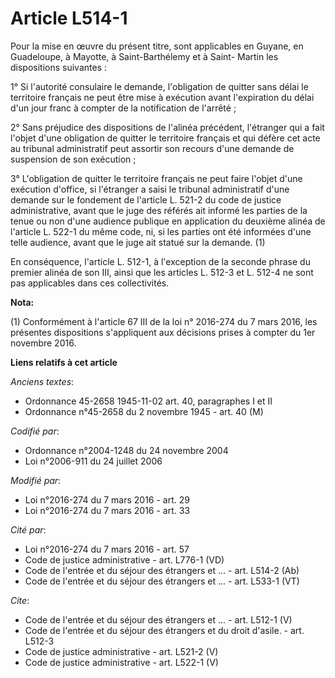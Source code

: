 # Article L514-1

Pour la mise en œuvre du présent titre, sont applicables en Guyane, en Guadeloupe, à Mayotte, à Saint-Barthélemy et à Saint-
Martin les dispositions suivantes : 

1° Si l'autorité consulaire le demande, l'obligation de quitter sans délai le territoire français ne peut être mise à
exécution avant l'expiration du délai d'un jour franc à compter de la notification de l'arrêté ; 

2° Sans préjudice des dispositions de l'alinéa précédent, l'étranger qui a fait l'objet d'une obligation de quitter le
territoire français et qui défère cet acte au tribunal administratif peut assortir son recours d'une demande de suspension de
son exécution ; 

3° L'obligation de quitter le territoire français ne peut faire l'objet d'une exécution d'office, si l'étranger a saisi le
tribunal administratif d'une demande sur le fondement de l'article L. 521-2 du code de justice administrative, avant que le
juge des référés ait informé les parties de la tenue ou non d'une audience publique en application du deuxième alinéa de
l'article L. 522-1 du même code, ni, si les parties ont été informées d'une telle audience, avant que le juge ait statué sur
la demande. (1) 

En conséquence, l'article L. 512-1, à l'exception de la seconde phrase du premier alinéa de son III, ainsi que les articles
L. 512-3 et L. 512-4 ne sont pas applicables dans ces collectivités.

**Nota:**

(1) Conformément à l'article 67 III de la loi n° 2016-274 du 7 mars 2016, les présentes dispositions s'appliquent aux
décisions prises à compter du 1er novembre 2016.

**Liens relatifs à cet article**

_Anciens textes_:

  - Ordonnance 45-2658 1945-11-02 art. 40, paragraphes I et II
  - Ordonnance n°45-2658 du 2 novembre 1945 - art. 40 (M)

_Codifié par_:

  - Ordonnance n°2004-1248 du 24 novembre 2004
  - Loi n°2006-911 du 24 juillet 2006

_Modifié par_:

  - Loi n°2016-274 du 7 mars 2016 - art. 29
  - Loi n°2016-274 du 7 mars 2016 - art. 33

_Cité par_:

  - Loi n°2016-274 du 7 mars 2016 - art. 57
  - Code de justice administrative - art. L776-1 (VD)
  - Code de l'entrée et du séjour des étrangers et ... - art. L514-2 (Ab)
  - Code de l'entrée et du séjour des étrangers et ... - art. L533-1 (VT)

_Cite_:

  - Code de l'entrée et du séjour des étrangers et ... - art. L512-1 (V)
  - Code de l'entrée et du séjour des étrangers et du droit d'asile. - art. L512-3
  - Code de justice administrative - art. L521-2 (V)
  - Code de justice administrative - art. L522-1 (V)
